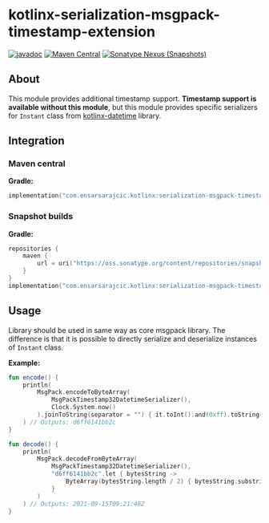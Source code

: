 # kotlinx-serialization-msgpack-timestamp-extension

[![javadoc](https://javadoc.io/badge2/com.ensarsarajcic.kotlinx/serialization-msgpack-timestamp-extension/javadoc.svg)](https://javadoc.io/doc/com.ensarsarajcic.kotlinx/serialization-msgpack-timestamp-extension)
[![Maven Central](https://maven-badges.herokuapp.com/maven-central/com.ensarsarajcic.kotlinx/serialization-msgpack-timestamp-extension/badge.svg)](https://maven-badges.herokuapp.com/maven-central/com.ensarsarajcic.kotlinx/serialization-msgpack-timestamp-extension)
[![Sonatype Nexus (Snapshots)](https://img.shields.io/nexus/s/com.ensarsarajcic.kotlinx/serialization-msgpack-timestamp-extension?server=https%3A%2F%2Foss.sonatype.org)](https://oss.sonatype.org/content/repositories/snapshots/com/ensarsarajcic/kotlinx/serialization-msgpack-timestamp-extension/)

## About

This module provides additional timestamp support. **Timestamp support is available without this module**, but this module provides specific serializers for `Instant` class from [kotlinx-datetime](https://github.com/Kotlin/kotlinx-datetime) library.

## Integration

### Maven central
**Gradle:**
```kotlin
implementation("com.ensarsarajcic.kotlinx:serialization-msgpack-timestamp-extension:${kotlinxSerializationMsgPackVersion}")
```

### Snapshot builds
**Gradle:**
```kotlin
repositories {
    maven {
        url = uri("https://oss.sonatype.org/content/repositories/snapshots")
    }
}
implementation("com.ensarsarajcic.kotlinx:serialization-msgpack-timestamp-extension:${kotlinxSerializationMsgPackSnapshotVersion}")
```

## Usage

Library should be used in same way as core msgpack library. The difference is that it is possible to directly serialize and deserialize instances of `Instant` class.

**Example:**
```kotlin
fun encode() {
    println(
        MsgPack.encodeToByteArray(
            MsgPackTimestamp32DatetimeSerializer(),
            Clock.System.now()
        ).joinToString(separator = "") { it.toInt().and(0xff).toString(16).padStart(2, '0') }
    ) // Outputs: d6ff6141bb2c
}

fun decode() {
    println(
        MsgPack.decodeFromByteArray(
            MsgPackTimestamp32DatetimeSerializer(),
            "d6ff6141bb2c".let { bytesString ->
                ByteArray(bytesString.length / 2) { bytesString.substring(it * 2, it * 2 + 2).toInt(16).toByte() }
            }
        )
    ) // Outputs: 2021-09-15T09:21:48Z
}
```
